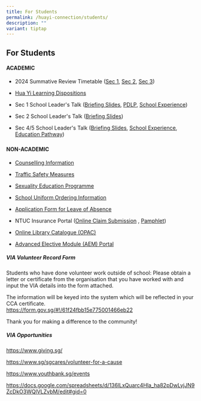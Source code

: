 ```yaml
---
title: For Students
permalink: /huayi-connection/students/
description: ""
variant: tiptap
---
```

<h2>For Students</h2>
<h4>ACADEMIC</h4>
<ul data-tight="true" class="tight">
<li>
<p>2024 Summative Review Timetable (<a href="/files/2024/Sec_1_2024_SR_Timetable_Final.pdf" rel="noopener noreferrer nofollow" target="_blank">Sec 1</a>, <a href="/files/2024/Sec_2_2024_SR_Timetable_Final.pdf" rel="noopener noreferrer nofollow" target="_blank">Sec 2</a>,
<a href="/files/2024/Sec_3_2024_SR_Timetable_Final.pdf" rel="noopener noreferrer nofollow" target="_blank">Sec 3</a>)</p>
</li>
<li>
<p><a href="https://staging.d24qp50d0iaegk.amplifyapp.com/files/HYSS%20Learning%20Dispositions%202020%20(for%20school%20website%202020)%20(with%20translations).pdf" rel="noopener noreferrer nofollow" target="_blank">Hua Yi Learning Dispositions</a>
</p>
</li>
<li>
<p>Sec 1 School Leader's Talk (<a href="/files/2024/2024_SL_Talk_for_Parents__Sec_1____Part_1.pdf" rel="noopener noreferrer nofollow" target="_blank">Briefing Slides</a>,
<a href="/files/2024/2024_SL_Talk_for_Parents__Sec_1____PDLP.pdf" rel="noopener noreferrer nofollow" target="_blank">PDLP</a>, <a href="/files/2024/2024_SL_Talk_for_Parents__Sec_1____Sch_Experience.pdf" rel="noopener noreferrer nofollow" target="_blank">School Experience</a>)</p>
</li>
<li>
<p>Sec 2 School Leader's Talk (<a href="/files/2024/2024_SL_Talk_for_Parents__Sec_2____Compiled_FINAL_to_upload.pdf" rel="noopener noreferrer nofollow" target="_blank">Briefing Slides</a>)</p>
</li>
<li>
<p>Sec 4/5 School Leader's Talk (<a href="/files/2024/2024_SL_Talk_for_Parents__Sec_45____Part_1.pdf" rel="noopener noreferrer nofollow" target="_blank">Briefing Slides</a>,
<a href="/files/2024/2024_SL_Talk_for_Parents__Sec_45____Sch_Experience_compressed__1_.pdf" rel="noopener noreferrer nofollow" target="_blank">School Experience</a>, <a href="/files/2024/2024_SL_Talk_for_Parents__Sec_45____Education_Pathway.pdf" rel="noopener noreferrer nofollow" target="_blank">Education Pathway</a>)</p>
</li>
</ul>
<h5></h5>
<h4>NON-ACADEMIC</h4>
<ul data-tight="true" class="tight">
<li>
<p><a href="https://staging.d24qp50d0iaegk.amplifyapp.com/files/Student%20handbook%202022_Counselling%20info%20June12.pdf" rel="noopener noreferrer nofollow" target="_blank">Counselling Information</a>
</p>
</li>
<li>
<p><a href="https://staging.d24qp50d0iaegk.amplifyapp.com/latest-updates/tsm/" rel="noopener noreferrer nofollow" target="_blank">Traffic Safety Measures</a>
</p>
</li>
<li>
<p><a href="https://staging.d24qp50d0iaegk.amplifyapp.com/sex-ed/" rel="noopener noreferrer nofollow" target="_blank">Sexuality Education Programme</a>
</p>
</li>
<li>
<p><a href="https://staging.d24qp50d0iaegk.amplifyapp.com/files/SchoolUniformOrderInfo.pdf" rel="noopener noreferrer nofollow" target="_blank">School Uniform Ordering Information</a>
</p>
</li>
<li>
<p><a href="https://form.gov.sg/60c010245259b6001101815d" rel="noopener noreferrer nofollow" target="_blank">Application Form for Leave of Absence</a>
</p>
</li>
<li>
<p>NTUC Insurance Portal (<a href="https://studentgpa.incomegroupins.com.sg/#/" rel="noopener noreferrer nofollow" target="_blank">Online Claim Submission</a> ,
<a href="/files/2024/Product_Fact_Sheet_Year_2024.pdf" rel="noopener noreferrer nofollow" target="_blank">Pamphlet</a>)</p>
</li>
<li>
<p><a href="https://schoolibrary.moe.edu.sg/huayisec" rel="noopener noreferrer nofollow" target="_blank">Online Library Catalogue (OPAC)</a>
</p>
</li>
<li>
<p><a href="https://aem.moe.gov.sg/" rel="noopener noreferrer nofollow" target="_blank">Advanced Elective Module (AEM) Portal</a>
</p>
<p></p>
</li>
</ul>
<h5>VIA Volunteer Record Form</h5>
<p>Students who have done volunteer work outside of school: Please obtain
a letter or certificate from the organisation that you have worked with
and input the VIA details into the form attached.</p>
<p>The information will be keyed into the system which will be reflected
in your CCA certificate.
<br><a href="https://form.gov.sg/#!/61f24fbb15e775001466eb22" rel="noopener noreferrer nofollow" target="_blank">https://form.gov.sg/#!/61f24fbb15e775001466eb22</a>
</p>
<p>Thank you for making a difference to the community!</p>
<h5>VIA Opportunities</h5>
<p><a href="https://www.giving.sg/" rel="noopener noreferrer nofollow" target="_blank">https://www.giving.sg/</a>
</p>
<p><a href="https://www.sg/sgcares/volunteer-for-a-cause" rel="noopener noreferrer nofollow" target="_blank">https://www.sg/sgcares/volunteer-for-a-cause</a>
</p>
<p><a href="https://www.youthbank.sg/events" rel="noopener noreferrer nofollow" target="_blank">https://www.youthbank.sg/events</a>
</p>
<p><a href="https://docs.google.com/spreadsheets/d/136lLxQuarc4Hla_ha82pDwLyjJN9ZcDkO3WQlVLZvbM/edit#gid=0" rel="noopener noreferrer nofollow" target="_blank">https://docs.google.com/spreadsheets/d/136lLxQuarc4Hla_ha82pDwLyjJN9ZcDkO3WQlVLZvbM/edit#gid=0</a>
</p>
<p></p>